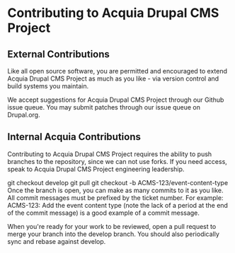# Contributing to Acquia Drupal CMS Project

## External Contributions
Like all open source software, you are permitted and encouraged to extend Acquia Drupal CMS Project as much as you like - via version control and build systems you maintain.

We accept suggestions for Acquia Drupal CMS Project through our Github issue queue. You may submit patches through our issue queue on Drupal.org.

## Internal Acquia Contributions
Contributing to Acquia Drupal CMS Project requires the ability to push branches to the repository, since we can not use forks. If you need access, speak to Acquia Drupal CMS Project engineering leadership.

git checkout develop
git pull
git checkout -b ACMS-123/event-content-type
Once the branch is open, you can make as many commits to it as you like. All commit messages must be prefixed by the ticket number. For example: ACMS-123: Add the event content type (note the lack of a period at the end of the commit message) is a good example of a commit message.

When you're ready for your work to be reviewed, open a pull request to merge your branch into the develop branch. You should also periodically sync and rebase against develop.
